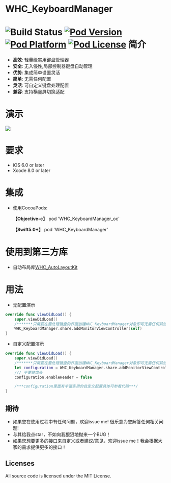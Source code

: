 WHC_KeyboardManager
==============
![Build Status](https://api.travis-ci.org/netyouli/WHC_KeyboardManager.svg?branch=master)
[![Pod Version](http://img.shields.io/cocoapods/v/WHC_KeyboardManager.svg?style=flat)](http://cocoadocs.org/docsets/WHC_KeyboardManager/)
[![Pod Platform](http://img.shields.io/cocoapods/p/WHC_KeyboardManager.svg?style=flat)](http://cocoadocs.org/docsets/WHC_KeyboardManager/)
[![Pod License](http://img.shields.io/cocoapods/l/WHC_KeyboardManager.svg?style=flat)](https://opensource.org/licenses/MIT)
简介
==============
- **高效**: 轻量级实用键盘管理器
- **安全**: 无入侵性,局部控制器键盘自动管理
- **优势**: 集成简单设置灵活
- **简单**: 无需任何配置
- **灵活**: 可自定义键盘处理配置
- **兼容**: 支持横竖屏切换适配

演示
==============
![](https://github.com/netyouli/WHC_KeyboardManager/blob/master/WHC_KeyboradManager/demo/k1.gif)


要求
==============
* iOS 6.0 or later
* Xcode 8.0 or later

集成
==============
* 使用CocoaPods:

    **【Objective-c】** pod 'WHC_KeyboardManager_oc'

    **【Swift5.0+】** pod 'WHC_KeyboardManager'

使用到第三方库
==============
* 自动布局库[WHC_AutoLayoutKit](https://github.com/netyouli/WHC_AutoLayoutKit)</br>

用法
==============

- 无配置演示
```Swift
override func viewDidLoad() {
    super.viewDidLoad()
    /*******只需要在要处理键盘的界面创建WHC_KeyboardManager对象即可无需任何其他设置*******/
    WHC_KeyboardManager.share.addMonitorViewController(self)
}
```
- 自定义配置演示

```Swift
override func viewDidLoad() {
    super.viewDidLoad()
    /*******只需要在要处理键盘的界面创建WHC_KeyboardManager对象即可无需任何其他设置*******/
    let configuration = WHC_KeyboardManager.share.addMonitorViewController(self)
    /// 不要键盘头
    configuration.enableHeader = false

    /***configuration里面有丰富实用的自定义配置具体可参看代码***/
}
```

## <a id="期待"></a>期待

- 如果您在使用过程中有任何问题，欢迎issue me! 很乐意为您解答任何相关问题!
- 与其给我点star，不如向我狠狠地抛来一个BUG！
- 如果您想要更多的接口来自定义或者建议/意见，欢迎issue me！我会根据大家的需求提供更多的接口！

## Licenses
All source code is licensed under the MIT License.
